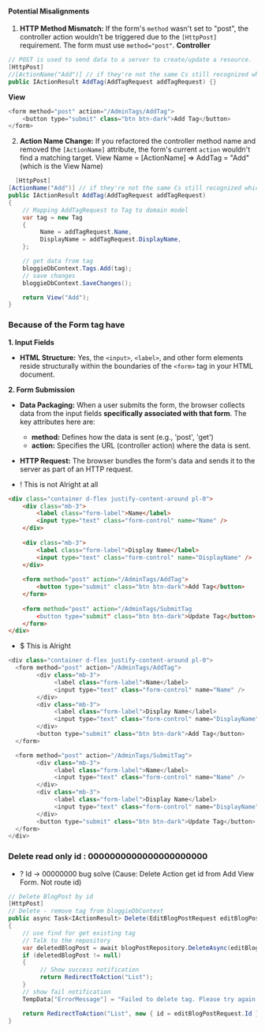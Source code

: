 #### **Potential Misalignments**
1) **HTTP Method Mismatch:** If the form's `method` wasn't set to "post", the controller action wouldn't be triggered due to the `[HttpPost]` requirement. The form must use `method="post"`.
**Controller**
```cs
// POST is used to send data to a server to create/update a resource.
[HttpPost]
//[ActionName("Add")] // if they're not the same Cs still recognized which Add to use (context: compare Add above and Add below)
public IActionResult AddTag(AddTagRequest addTagRequest) {}
```
**View**
```cs
<form method="post" action="/AdminTags/AddTag">
	<button type="submit" class="btn btn-dark">Add Tag</button>
</form>
```


2) **Action Name Change:** If you refactored the controller method name and removed the `[ActionName]` attribute, the form's current `action` wouldn't find a matching target.
View Name = [ActionName] =>  AddTag = "Add" (which is the View Name)
```cs
  [HttpPost]
[ActionName("Add")] // if they're not the same Cs still recognized which Add to use (context: compare Add above and Add below)
public IActionResult AddTag(AddTagRequest addTagRequest)
{
	// Mapping AddTagRequest to Tag to domain model
	var tag = new Tag
	{
		 Name = addTagRequest.Name,
		 DisplayName = addTagRequest.DisplayName,
	};

	// get data from tag
	bloggieDbContext.Tags.Add(tag);
	// save changes
	bloggieDbContext.SaveChanges();

	return View("Add");
}
```

### Because of the Form tag have 
**1. Input Fields**
- **HTML Structure:** Yes, the `<input>`, `<label>`, and other form elements reside structurally within the boundaries of the `<form>` tag in your HTML document.
	
**2. Form Submission**
- **Data Packaging:** When a user submits the form, the browser collects data from the input fields **specifically associated with that form**. The key attributes here are:
    - **method:** Defines how the data is sent (e.g., 'post', 'get')
    - **action:** Specifies the URL (controller action) where the data is sent.
	   
- **HTTP Request:** The browser bundles the form's data and sends it to the server as part of an HTTP request.
	
+ ! This is not Alright at all
```html
<div class="container d-flex justify-content-around pl-0">
	<div class="mb-3">
		<label class="form-label">Name</label>
		<input type="text" class="form-control" name="Name" />
	</div>
	
	<div class="mb-3">
		<label class="form-label">Display Name</label>
		<input type="text" class="form-control" name="DisplayName" />
	</div>
	
	<form method="post" action="/AdminTags/AddTag">
		<button type="submit" class="btn btn-dark">Add Tag</button>
	</form>
	
	<form method="post" action="/AdminTags/SubmitTag
		<button type="submit" class="btn btn-dark">Update Tag</button>
	</form>
</div>
```
+ $ This is Alright
```cs
<div class="container d-flex justify-content-around pl-0">
  <form method="post" action="/AdminTags/AddTag">
		<div class="mb-3">
			 <label class="form-label">Name</label>
			 <input type="text" class="form-control" name="Name" />
		</div>
		<div class="mb-3">
			 <label class="form-label">Display Name</label>
			 <input type="text" class="form-control" name="DisplayName" />
		</div>
		<button type="submit" class="btn btn-dark">Add Tag</button>
  </form>

  <form method="post" action="/AdminTags/SubmitTag">
		<div class="mb-3">
			 <label class="form-label">Name</label>
			 <input type="text" class="form-control" name="Name" />
		</div>
		<div class="mb-3">
			 <label class="form-label">Display Name</label>
			 <input type="text" class="form-control" name="DisplayName" />
		</div>
		<button type="submit" class="btn btn-dark">Update Tag</button>
  </form>
</div>
```


### Delete read only id : 0000000000000000000000
+ ? Id -> 00000000 bug solve (Cause: Delete Action get id from Add View Form. Not route id)
```cs
// Delete BlogPost by id
[HttpPost]
// Delete - remove tag from bloggieDbContext
public async Task<IActionResult> Delete(EditBlogPostRequest editBlogPostRequest)
{
	// use find for get existing tag
	// Talk to the repository
	var deletedBlogPost = await blogPostRepository.DeleteAsync(editBlogPostRequest.Id);
	if (deletedBlogPost != null)
	{
		 // Show success notification
		 return RedirectToAction("List");
	}
	// show fail notification
	TempData["ErrorMessage"] = "Failed to delete tag. Please try again.";

	return RedirectToAction("List", new { id = editBlogPostRequest.Id });
}
```